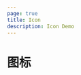 ```yaml
---
page: true
title: Icon
description: Icon Demo
---
```

# 图标

<icon-list />
<script setup>
import IconList from './base/IconList.vue'
</script>


